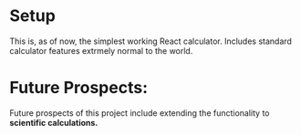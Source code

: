 # Setup
This is, as of now, the simplest working React calculator. Includes standard calculator features extrmely normal to the world.

# Future Prospects:
Future prospects of this project include extending the functionality to **scientific calculations.** 